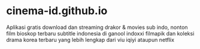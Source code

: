 # cinema-id.github.io
Aplikasi gratis download dan streaming drakor & movies sub indo, nonton film bioskop terbaru subtitle indonesia di ganool indoxxi filmapik dan koleksi drama korea terbaru yang lebih lengkap dari viu iqiyi ataupun netflix
